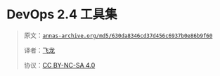 #  DevOps 2.4 工具集

> 原文：[`annas-archive.org/md5/630da8346cd37d456c6937b0e86b9f60`](https://annas-archive.org/md5/630da8346cd37d456c6937b0e86b9f60)
> 
> 译者：[飞龙](https://github.com/wizardforcel)
> 
> 协议：[CC BY-NC-SA 4.0](http://creativecommons.org/licenses/by-nc-sa/4.0/)